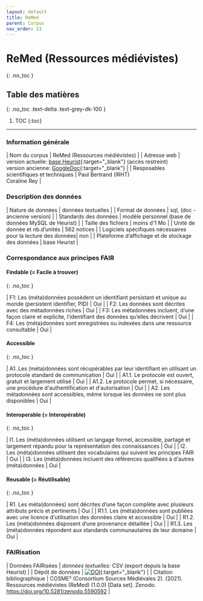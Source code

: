 ```yaml
---
layout: default
title: ReMed
parent: Corpus
nav_order: 23
---
```


# ReMed (Ressources médiévistes)
{: .no_toc }

## Table des matières
{: .no_toc .text-delta .text-grey-dk-100 }

1. TOC
{:toc}

---

### Information générale

| <span class="corpus-table-header-left">Nom du corpus</span>                           | ReMed (Ressources médiévistes) |
| <span class="corpus-table-header-left">Adresse web</span>                             | version actuelle: [base Heurist](https://heurist.huma-num.fr/heurist/?db=cosme_ressources){:target="_blank"} (accès restreint) <br/> version ancienne: [GoogleDoc](https://docs.google.com/document/d/1ZaMvrOMmDa5skw8lP2ewhnhdkNjHMv2ZerTlyM5Aygo/edit?usp=sharing){:target="_blank"} |
| <span class="corpus-table-header-left">Resposables scientifiques et techniques</span> | Paul Bertrand (IRHT) <br/> Coraline Rey |

### Description des données

| <span class="corpus-table-header-left">Nature de données</span>                                            | données textuelles |
| <span class="corpus-table-header-left">Format de données</span>                                            | sql, (doc - ancienne version) |
| <span class="corpus-table-header-left">Standards des données</span>                                        | modèle personnel (base de données MySQL de Heurist) |
| <span class="corpus-table-header-left">Taille des fichiers</span>                                          | moins d'1 Mo |
| <span class="corpus-table-header-left">Unité de donnée et nb.d’unités</span>                               | 562 notices |
| <span class="corpus-table-header-left">Logiciels spécifiques nécessaires pour la lecture des données</span>| non |
| <span class="corpus-table-header-left">Plateforme d’affichage et de stockage des données</span>            | base Heurist |

### Correspondance aux principes FAIR

#### Findable (= Facile à trouver)
{: .no_toc }

| F1: Les (méta)données possèdent un identifiant persistant et unique au monde (persistent identifier, PID)	  | <span class="overview-table-yes">Oui</span> |
| F2: Les données sont décrites avec des métadonnées riches													  | <span class="overview-table-yes">Oui</span> |
| F3: Les métadonnées incluent, d’une façon claire et explicite, l’identifiant des données qu’elles décrivent | <span class="overview-table-yes">Oui</span> |
| F4: Les (méta)données sont enregistrées ou indexées dans une ressource consultable						  | <span class="overview-table-yes">Oui</span> |

#### Accessible
{: .no_toc }

| A1. Les (méta)données sont récupérables par leur identifiant en utilisant un protocole standard de communication | <span class="overview-table-yes">Oui</span> |
| A1.1. Le protocole est ouvert, gratuit et largement utilisé													   | <span class="overview-table-yes">Oui</span> |
| A1.2. Le protocole permet, si nécessaire, une procédure d'authentification et d'autorisation					   | <span class="overview-table-yes">Oui</span> |
| A2. Les métadonnées sont accessibles, même lorsque les données ne sont plus disponibles						   | <span class="overview-table-yes">Oui</span> |

#### Interoperable (= Interopérable)
{: .no_toc }

| I1. Les (méta)données utilisent un langage formel, accessible, partagé et largement répandu pour la représentation des connaissances | <span class="overview-table-yes">Oui</span> |
| I2. Les (méta)données utilisent des vocabulaires qui suivent les principes FAIR 													   | <span class="overview-table-yes">Oui</span> |
| I3. Les (méta)données incluent des références qualifiées à d'autres (méta)données 												   | <span class="overview-table-yes">Oui</span> |

#### Reusable (= Réutilisable)
{: .no_toc }

| R1. Les méta(données) sont décrites d’une façon complète avec plusieurs attributs précis et pertinents	| <span class="overview-table-yes">Oui</span> |
| R1.1. Les (méta)données sont publiées avec une licence d'utilisation des données claire et accessible 	| <span class="overview-table-yes">Oui</span> |
| R1.2. Les (méta)données disposent d’une provenance détaillée												| <span class="overview-table-yes">Oui</span> |
| R1.3. Les (méta)données répondent aux standards communautaires de leur domaine							| <span class="overview-table-yes">Oui</span> |

### FAIRisation

| <span class="corpus-table-header-left">Données FAIRisées</span>         	 | _données textuelles:_ CSV (export depuis la base Heurist) |
| <span class="corpus-table-header-left">Dépôt de données</span>          	 | [![DOI](https://zenodo.org/badge/DOI/10.5281/zenodo.5590592.svg)](https://doi.org/10.5281/zenodo.5590592){:target="_blank"} |
| <span class="corpus-table-header-left">Citation bibliographique</span>  	 | COSME² (Consortium Sources Médiévales 2). (2021). Ressources médiévistes (ReMed) (1.0.0) [Data set]. Zenodo. https://doi.org/10.5281/zenodo.5590592 |

